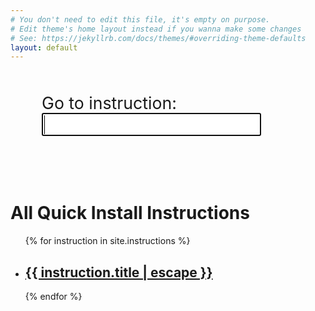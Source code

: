 ```yaml
---
# You don't need to edit this file, it's empty on purpose.
# Edit theme's home layout instead if you wanna make some changes
# See: https://jekyllrb.com/docs/themes/#overriding-theme-defaults
layout: default
---
```


<div id="search-area" class="ui-widget">
  <label id="search-label" for="quick-search-box">Go to instruction: </label>
  <input id="quick-search-box" autofocus>
</div>

<br>

<h1 class="page-heading">All Quick Install Instructions</h1>

<ul class="post-list">
{% for instruction in site.instructions %}
    <li>
    <h2>
        <a class="post-link" href="{{ instruction.url | relative_url }}">{{ instruction.title | escape }}</a>
    </h2>
    </li>
{% endfor %}
</ul>

<style>
#search-area {
    margin: 50px;
}

#search-label {
    font-size: 20pt;
    margin-right: 50px;
}

#quick-search-box {
    font-size: 20pt;
}

.ui-autocomplete
{
    font-size: 20pt;
}
</style>

<link rel="stylesheet" href="//code.jquery.com/ui/1.12.1/themes/base/jquery-ui.css">
<script src="https://code.jquery.com/jquery-3.2.1.min.js"></script>
<script src="https://code.jquery.com/ui/1.12.1/jquery-ui.min.js"></script>
<script src="https://rawgit.com/jeresig/jquery.hotkeys/master/jquery.hotkeys.js"></script>

<script>
    $(function() {

        var availableInstructionsDict = $('.post-list li').map(function () {
            var li = $(this);
            return { label: li.text().trim(), value: $('a.post-link', li).get(0) };
        }).get();

        var availableInstructions = availableInstructionsDict.map(function (x) { return x.label; });

        $( "#quick-search-box" ).autocomplete({
            source: availableInstructions,
            select: function( event, ui ) { availableInstructionsDict.find(function(y) { return y.label == ui.item.label; }).value.click()}
        });

        $(document).bind('keyup', '/', function(){
            $('#quick-search-box').focus();
        });
    });
</script>